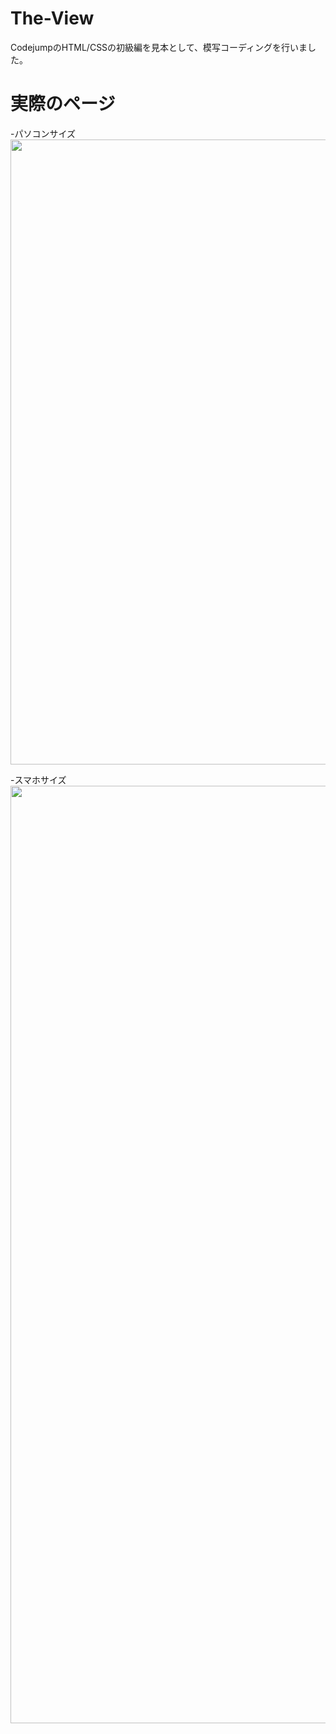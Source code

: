 # The-View
CodejumpのHTML/CSSの初級編を見本として、模写コーディングを行いました。

# 実際のページ

-パソコンサイズ<br >
<img height="1000" src="https://github.com/Inoue-T826/html_lesson2/assets/170819367/95a668c6-fd61-43dc-a7dc-70e96111db9b">
<br >

-スマホサイズ<br >
<img height="1500" src="https://github.com/Inoue-T826/html_lesson2/assets/170819367/842546bf-e10e-4635-9b3c-124d1a6c604b">
